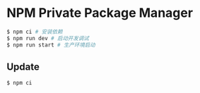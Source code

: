 # NPM Private Package Manager

```bash
$ npm ci # 安装依赖
$ npm run dev # 启动开发调试
$ npm run start # 生产环境启动
```

## Update

```bash
$ npm ci
```